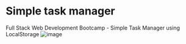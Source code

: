 # Simple task manager
Full Stack Web Development Bootcamp - Simple Task Manager using LocalStorage
![image](https://github.com/kathleenforgiarini/task_manager/assets/82175930/b5a2d823-5d3a-48ed-bd18-38141dce3811)
